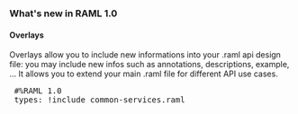 <h3> What's new in RAML 1.0</h3>
<h4>Overlays</h4>

Overlays allow you to include new informations into your .raml api design file: you may include new infos such as annotations, descriptions, example, ...
It allows you to extend your main .raml file for different API use cases.

<pre>
 #%RAML 1.0 
 types: !include common-services.raml
</pre>